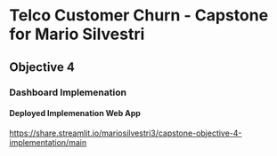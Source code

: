 
# Telco Customer Churn - Capstone for Mario Silvestri

## Objective 4

### Dashboard Implemenation

#### Deployed Implemenation Web App
https://share.streamlit.io/mariosilvestri3/capstone-objective-4-implementation/main

